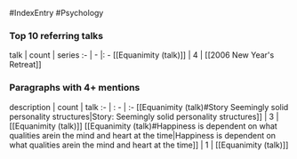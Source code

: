 #IndexEntry #Psychology

### Top 10 referring talks
talk | count | series
:- | - |: -
[[Equanimity (talk)]] | 4 | [[2006 New Year's Retreat]]

### Paragraphs with 4+ mentions
description | count | talk
:- | : - | :-
[[Equanimity (talk)#Story Seemingly solid personality structures\|Story: Seemingly solid personality structures]] | 3 | [[Equanimity (talk)]]
[[Equanimity (talk)#Happiness is dependent on what qualities arein the mind and heart at the time\|Happiness is dependent on what qualities arein the mind and heart at the time]] | 1 | [[Equanimity (talk)]]

